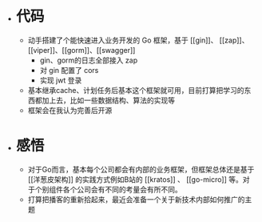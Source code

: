 - # 代码
	- 动手搭建了个能快速进入业务开发的 Go 框架，基于 [[gin]]、 [[zap]]、[[viper]]、[[gorm]]、[[swagger]]
		- gin、gorm的日志全部接入 zap
		- 对 gin 配置了 cors
		- 实现 jwt 登录
	- 基本继承cache、计划任务后基本这个框架就可用，目前打算把学习的东西都加上去，比如一些数据结构、算法的实现等
	- 框架会在我认为完善后开源
- # 感悟
	- 对于Go而言，基本每个公司都会有内部的业务框架，但框架总体还是基于 [[洋葱皮架构]] 的实践方式例如B站的 [[kratos]] 、 [[go-micro]] 等。对于个别组件各个公司会有不同的考量会有所不同。
	- 打算把播客的重新拾起来，最近会准备一个关于新技术内部如何推广的主题